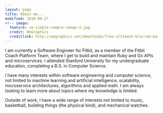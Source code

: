```yaml
---
layout: page
title: About me...
modified: 2018-09-27
<!-- image:
  feature: so-simple-sample-image-4.jpg
  credit: WeGraphics
  creditlink: http://wegraphics.net/downloads/free-ultimate-blurred-background-pack/ -->
---
```


I am currently a Software Engineer for Fitbit, as a member of the Fitbit Coach Platform Team, where I get to build and maintain Ruby and Go APIs and microservices. I attended Stanford University for my undergraduate education, completing a B.S. in Computer Science.

I have many interests within software engineering and computer science, not limited to machine learning and artificial intelligence, scalability, microservice architectures, algorithms and applied math. I am always looking to learn more about topics where my knowledge is limited.

Outside of work, I have a wide range of interests not limited to music, basketball, building things (the physical kind), and mechanical watches.
